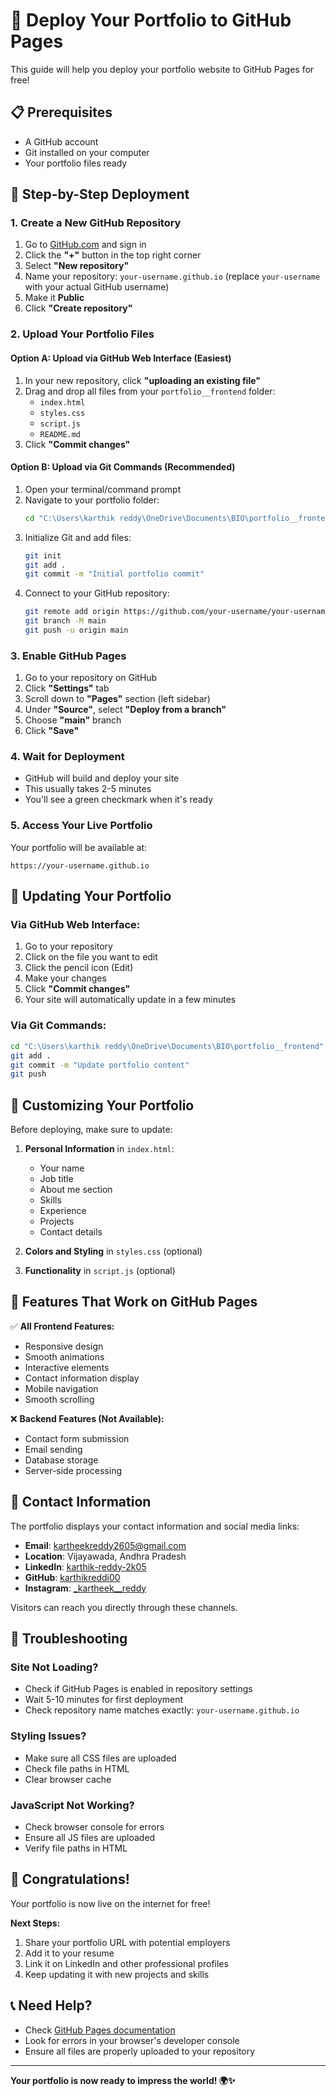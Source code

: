 # 🚀 Deploy Your Portfolio to GitHub Pages

This guide will help you deploy your portfolio website to GitHub Pages for free!

## 📋 Prerequisites

- A GitHub account
- Git installed on your computer
- Your portfolio files ready

## 🎯 Step-by-Step Deployment

### 1. Create a New GitHub Repository

1. Go to [GitHub.com](https://github.com) and sign in
2. Click the **"+"** button in the top right corner
3. Select **"New repository"**
4. Name your repository: `your-username.github.io` (replace `your-username` with your actual GitHub username)
5. Make it **Public**
6. Click **"Create repository"**

### 2. Upload Your Portfolio Files

#### Option A: Upload via GitHub Web Interface (Easiest)
1. In your new repository, click **"uploading an existing file"**
2. Drag and drop all files from your `portfolio__frontend` folder:
   - `index.html`
   - `styles.css`
   - `script.js`
   - `README.md`
3. Click **"Commit changes"**

#### Option B: Upload via Git Commands (Recommended)
1. Open your terminal/command prompt
2. Navigate to your portfolio folder:
   ```bash
   cd "C:\Users\karthik reddy\OneDrive\Documents\BIO\portfolio__frontend"
   ```
3. Initialize Git and add files:
   ```bash
   git init
   git add .
   git commit -m "Initial portfolio commit"
   ```
4. Connect to your GitHub repository:
   ```bash
   git remote add origin https://github.com/your-username/your-username.github.io.git
   git branch -M main
   git push -u origin main
   ```

### 3. Enable GitHub Pages

1. Go to your repository on GitHub
2. Click **"Settings"** tab
3. Scroll down to **"Pages"** section (left sidebar)
4. Under **"Source"**, select **"Deploy from a branch"**
5. Choose **"main"** branch
6. Click **"Save"**

### 4. Wait for Deployment

- GitHub will build and deploy your site
- This usually takes 2-5 minutes
- You'll see a green checkmark when it's ready

### 5. Access Your Live Portfolio

Your portfolio will be available at:
```
https://your-username.github.io
```

## 🔄 Updating Your Portfolio

### Via GitHub Web Interface:
1. Go to your repository
2. Click on the file you want to edit
3. Click the pencil icon (Edit)
4. Make your changes
5. Click **"Commit changes"**
6. Your site will automatically update in a few minutes

### Via Git Commands:
```bash
cd "C:\Users\karthik reddy\OneDrive\Documents\BIO\portfolio__frontend"
git add .
git commit -m "Update portfolio content"
git push
```

## 🎨 Customizing Your Portfolio

Before deploying, make sure to update:

1. **Personal Information** in `index.html`:
   - Your name
   - Job title
   - About me section
   - Skills
   - Experience
   - Projects
   - Contact details

2. **Colors and Styling** in `styles.css` (optional)

3. **Functionality** in `script.js` (optional)

## 🌟 Features That Work on GitHub Pages

✅ **All Frontend Features:**
- Responsive design
- Smooth animations
- Interactive elements
- Contact information display
- Mobile navigation
- Smooth scrolling

❌ **Backend Features (Not Available):**
- Contact form submission
- Email sending
- Database storage
- Server-side processing

## 🔧 Contact Information

The portfolio displays your contact information and social media links:

- **Email**: kartheekreddy2605@gmail.com
- **Location**: Vijayawada, Andhra Pradesh
- **LinkedIn**: [karthik-reddy-2k05](https://www.linkedin.com/in/karthik-reddy-2k05/)
- **GitHub**: [karthikreddi00](https://github.com/karthikreddi00)
- **Instagram**: [_kartheek__reddy](https://www.instagram.com/_kartheek__reddy/?hl=en)

Visitors can reach you directly through these channels.

## 🚨 Troubleshooting

### Site Not Loading?
- Check if GitHub Pages is enabled in repository settings
- Wait 5-10 minutes for first deployment
- Check repository name matches exactly: `your-username.github.io`

### Styling Issues?
- Make sure all CSS files are uploaded
- Check file paths in HTML
- Clear browser cache

### JavaScript Not Working?
- Check browser console for errors
- Ensure all JS files are uploaded
- Verify file paths in HTML

## 🎉 Congratulations!

Your portfolio is now live on the internet for free! 

**Next Steps:**
1. Share your portfolio URL with potential employers
2. Add it to your resume
3. Link it on LinkedIn and other professional profiles
4. Keep updating it with new projects and skills

## 📞 Need Help?

- Check [GitHub Pages documentation](https://pages.github.com/)
- Look for errors in your browser's developer console
- Ensure all files are properly uploaded to your repository

---

**Your portfolio is now ready to impress the world! 🌍✨**
